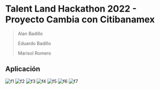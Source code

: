 # Talent Land Hackathon 2022 - Proyecto Cambia con Citibanamex

> Alan Badillo
>
> Eduardo Badillo
>
> Marisol Romero

## Aplicación

![f1](./docs/screenshots/f1.png)
![f2](./docs/screenshots/f2.png)
![f3](./docs/screenshots/f3.png)
![f4](./docs/screenshots/f4.png)
![f5](./docs/screenshots/f5.png)
![f6](./docs/screenshots/f6.png)
![f7](./docs/screenshots/f7.png)